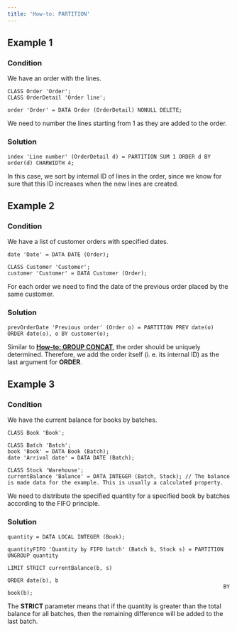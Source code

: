 ```yaml
---
title: 'How-to: PARTITION'
---
```


## Example 1

### Condition

We have an order with the lines.

```lsf
CLASS Order 'Order';
CLASS OrderDetail 'Order line';

order 'Order' = DATA Order (OrderDetail) NONULL DELETE;
```

We need to number the lines starting from 1 as they are added to the order.

### Solution

```lsf
index 'Line number' (OrderDetail d) = PARTITION SUM 1 ORDER d BY order(d) CHARWIDTH 4;
```

In this case, we sort by internal ID of lines in the order, since we know for sure that this ID increases when the new lines are created.

## Example 2

### Condition

We have a list of customer orders with specified dates.

```lsf
date 'Date' = DATA DATE (Order);

CLASS Customer 'Customer';
customer 'Customer' = DATA Customer (Order);
```

For each order we need to find the date of the previous order placed by the same customer.

### Solution

```lsf
prevOrderDate 'Previous order' (Order o) = PARTITION PREV date(o) ORDER date(o), o BY customer(o);
```

Similar to **[How-to: GROUP CONCAT](How-to_GROUP_CONCAT.md)**, the order should be uniquely determined. Therefore, we add the order itself (i. e. its internal ID) as the last argument for **ORDER**.

## Example 3

### Condition

We have the current balance for books by batches.

```lsf
CLASS Book 'Book';

CLASS Batch 'Batch';
book 'Book' = DATA Book (Batch);
date 'Arrival date' = DATA DATE (Batch);

CLASS Stock 'Warehouse';
currentBalance 'Balance' = DATA INTEGER (Batch, Stock); // The balance is made data for the example. This is usually a calculated property.
```

We need to distribute the specified quantity for a specified book by batches according to the FIFO principle.

### Solution

```lsf
quantity = DATA LOCAL INTEGER (Book);

quantityFIFO 'Quantity by FIFO batch' (Batch b, Stock s) = PARTITION UNGROUP quantity
                                                                    LIMIT STRICT currentBalance(b, s)
                                                                    ORDER date(b), b
                                                                    BY book(b);
```

The **STRICT** parameter means that if the quantity is greater than the total balance for all batches, then the remaining difference will be added to the last batch.  
  
